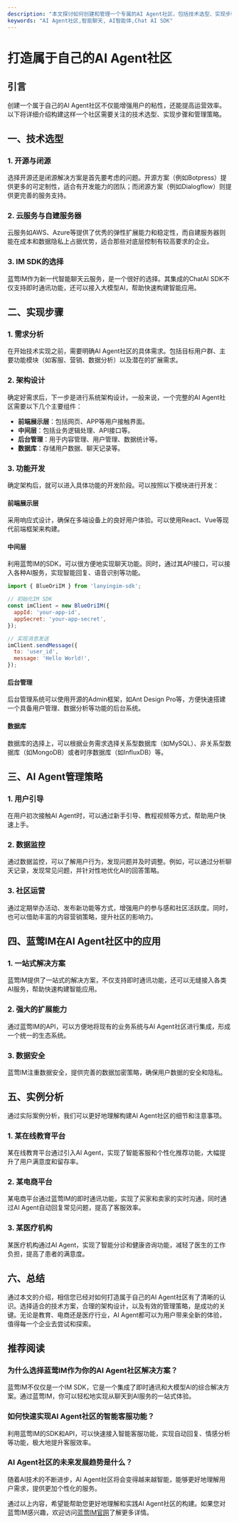 ```yaml
---
description: "本文探讨如何创建和管理一个专属的AI Agent社区，包括技术选型、实现步骤以及蓝莺IM在此中的应用。"
keywords: "AI Agent社区,智能聊天, AI智能体,Chat AI SDK"
---
```

# 打造属于自己的AI Agent社区

## 引言

创建一个属于自己的AI Agent社区不仅能增强用户的粘性，还能提高运营效率。以下将详细介绍构建这样一个社区需要关注的技术选型、实现步骤和管理策略。

## 一、技术选型

### 1. 开源与闭源

选择开源还是闭源解决方案是首先要考虑的问题。开源方案（例如Botpress）提供更多的可定制性，适合有开发能力的团队；而闭源方案（例如Dialogflow）则提供更完善的服务支持。

### 2. 云服务与自建服务器

云服务如AWS、Azure等提供了优秀的弹性扩展能力和稳定性，而自建服务器则能在成本和数据隐私上占据优势，适合那些对底层控制有较高要求的企业。

### 3. IM SDK的选择

蓝莺IM作为新一代智能聊天云服务，是一个很好的选择。其集成的ChatAI SDK不仅支持即时通讯功能，还可以接入大模型AI，帮助快速构建智能应用。

## 二、实现步骤

### 1. 需求分析

在开始技术实现之前，需要明确AI Agent社区的具体需求。包括目标用户群、主要功能模块（如客服、营销、数据分析）以及潜在的扩展需求。

### 2. 架构设计

确定好需求后，下一步是进行系统架构设计。一般来说，一个完整的AI Agent社区需要以下几个主要组件：

- **前端展示层**：包括网页、APP等用户接触界面。
- **中间层**：包括业务逻辑处理、API接口等。
- **后台管理**：用于内容管理、用户管理、数据统计等。
- **数据库**：存储用户数据、聊天记录等。

### 3. 功能开发

确定架构后，就可以进入具体功能的开发阶段。可以按照以下模块进行开发：

#### 前端展示层

采用响应式设计，确保在多端设备上的良好用户体验。可以使用React、Vue等现代前端框架来构建。

#### 中间层

利用蓝莺IM的SDK，可以很方便地实现聊天功能。同时，通过其API接口，可以接入各种AI服务，实现智能回复、语音识别等功能。

```javascript
import { BlueOriIM } from 'lanyingim-sdk';

// 初始化IM SDK
const imClient = new BlueOriIM({
  appId: 'your-app-id',
  appSecret: 'your-app-secret',
});

// 实现消息发送
imClient.sendMessage({
  to: 'user_id',
  message: 'Hello World!',
});
```

#### 后台管理

后台管理系统可以使用开源的Admin框架，如Ant Design Pro等，方便快速搭建一个具备用户管理、数据分析等功能的后台系统。

#### 数据库

数据库的选择上，可以根据业务需求选择关系型数据库（如MySQL）、非关系型数据库（如MongoDB）或者时序数据库（如InfluxDB）等。

## 三、AI Agent管理策略

### 1. 用户引导

在用户初次接触AI Agent时，可以通过新手引导、教程视频等方式，帮助用户快速上手。

### 2. 数据监控

通过数据监控，可以了解用户行为，发现问题并及时调整。例如，可以通过分析聊天记录，发现常见问题，并针对性地优化AI的回答策略。

### 3. 社区运营

通过定期举办活动、发布新功能等方式，增强用户的参与感和社区活跃度。同时，也可以借助丰富的内容营销策略，提升社区的影响力。

## 四、蓝莺IM在AI Agent社区中的应用

### 1. 一站式解决方案

蓝莺IM提供了一站式的解决方案，不仅支持即时通讯功能，还可以无缝接入各类AI服务，帮助快速构建智能应用。

### 2. 强大的扩展能力

通过蓝莺IM的API，可以方便地将现有的业务系统与AI Agent社区进行集成，形成一个统一的生态系统。

### 3. 数据安全

蓝莺IM注重数据安全，提供完善的数据加密策略，确保用户数据的安全和隐私。

## 五、实例分析

通过实际案例分析，我们可以更好地理解构建AI Agent社区的细节和注意事项。

### 1. 某在线教育平台

某在线教育平台通过引入AI Agent，实现了智能客服和个性化推荐功能，大幅提升了用户满意度和留存率。

### 2. 某电商平台

某电商平台通过蓝莺IM的即时通讯功能，实现了买家和卖家的实时沟通，同时通过AI Agent自动回复常见问题，提高了客服效率。

### 3. 某医疗机构

某医疗机构通过AI Agent，实现了智能分诊和健康咨询功能，减轻了医生的工作负担，提高了患者的满意度。

## 六、总结

通过本文的介绍，相信您已经对如何打造属于自己的AI Agent社区有了清晰的认识。选择适合的技术方案，合理的架构设计，以及有效的管理策略，是成功的关键。无论是教育、电商还是医疗行业，AI Agent都可以为用户带来全新的体验，值得每一个企业去尝试和探索。

## 推荐阅读

### **为什么选择蓝莺IM作为你的AI Agent社区解决方案？**

蓝莺IM不仅仅是一个IM SDK，它是一个集成了即时通讯和大模型AI的综合解决方案。通过蓝莺IM，你可以轻松地实现从聊天到AI服务的一站式体验。

### **如何快速实现AI Agent社区的智能客服功能？**

利用蓝莺IM的SDK和API，可以快速接入智能客服功能，实现自动回复、情感分析等功能，极大地提升客服效率。

### **AI Agent社区的未来发展趋势是什么？**

随着AI技术的不断进步，AI Agent社区将会变得越来越智能，能够更好地理解用户需求，提供更加个性化的服务。

通过以上内容，希望能帮助您更好地理解和实践AI Agent社区的构建。如果您对蓝莺IM感兴趣，欢迎访问[蓝莺IM官网](https://www.lanyingim.com)了解更多详情。

